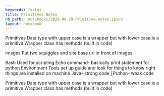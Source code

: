 ```yaml
---
keywords: fastai
title: Primitives Notes 
nb_path: _notebooks/2020-08-29-Primitive-notes.ipynb
layout: notebook
---
```


<!--
#################################################
### THIS FILE WAS AUTOGENERATED! DO NOT EDIT! ###
#################################################
# file to edit: _notebooks/2020-08-29-Primitive-notes.ipynb
-->

<div class="container" id="notebook-container">
        
<div class="cell border-box-sizing text_cell rendered"><div class="inner_cell">
<div class="text_cell_render border-box-sizing rendered_html">
<p>Primitives
Data type with upper case is a wrapper but with lower case is a primitive
Wrapper class has methods (built in code)</p>
<p>Images
Put two squiggles and site base url in front of images</p>
<p>Bash
Used for scripting 
Echo command- basically print statement for python 
Environment 
Tools set up guide and look for things to know right things are installed on machine 
Java- strong code j
Puthon- weak code</p>
<p>Primitives
Data type with upper case is a wrapper but with lower case is a primitive
Wrapper class has methods (built in code)</p>

</div>
</div>
</div>
</div>
 

